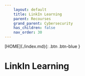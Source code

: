 ```yaml
---
    layout: default
    title: LinkIn Learning
    parent: Recourses
    grand_parent: Cybersecurity
    has_children: false
    nav_order: 30
---
```


<span class="fs-1">
[HOME](./index.md){: .btn .btn-blue }
</span>

# LinkIn Learning